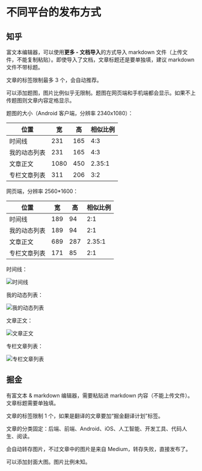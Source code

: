 # 不同平台的发布方式

## 知乎

富文本编辑器，可以使用**更多 - 文档导入**的方式导入 markdown 文件（上传文件，不能复制粘贴）。即使导入了文档，文章标题还是要单独填，建议 markdown 文件不带标题。

文章的标签限制最多 3 个，会自动推荐。

可以添加题图，图片比例似乎无限制。题图在网页端和手机端都会显示。如果不上传题图则文章内容定格显示。

题图的大小（Android 客户端，分辨率 2340x1080）：

| 位置         | 宽   | 高   | 相似比例 |
| ------------ | ---- | ---- | -------- |
| 时间线       | 231  | 165  | 4:3      |
| 我的动态列表 | 231  | 165  | 4:3      |
| 文章正文     | 1080 | 450  | 2.35:1   |
| 专栏文章列表 | 311  | 206  | 3:2      |

网页端，分辨率 2560*1600：

| 位置         | 宽   | 高   | 相似比例 |
| ------------ | ---- | ---- | -------- |
| 时间线       | 189  | 94   | 2:1      |
| 我的动态列表 | 189  | 94   | 2:1      |
| 文章正文     | 689  | 287  | 2.35:1   |
| 专栏文章列表 | 171  | 85   | 2:1      |

时间线：

![时间线](/Users/william/projects/bloom/docs/img/zhihu/时间线.jpg)

我的动态列表：

![我的动态列表](/Users/william/projects/bloom/docs/img/zhihu/我的动态列表.jpg)

文章正文：

![文章正文](/Users/william/projects/bloom/docs/img/zhihu/文章正文.jpg)

专栏文章列表：

![专栏文章列表](/Users/william/projects/bloom/docs/img/zhihu/专栏文章列表.jpg)











## 掘金

有富文本 & markdown 编辑器，需要粘贴进 markdown 内容（不能上传文件）。文章标题需要单独填。

文章的标签限制 1 个，如果是翻译的文章要加“掘金翻译计划”标签。

文章的分类固定：后端、前端、Android、iOS、人工智能、开发工具、代码人生、阅读。

会自动转存图片，不过文章中的图片是来自 Medium，转存失败，直接发布了。

可以添加封面大图。图片比例未知。


